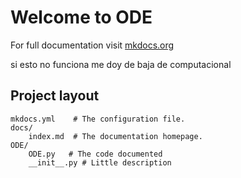 # Welcome to ODE

For full documentation visit [mkdocs.org](https://www.mkdocs.org)

si esto no funciona me doy de baja de computacional

## Project layout

    
    mkdocs.yml    # The configuration file.
    docs/
        index.md  # The documentation homepage.
    ODE/
        ODE.py   # The code documented 
        __init__.py # Little description

